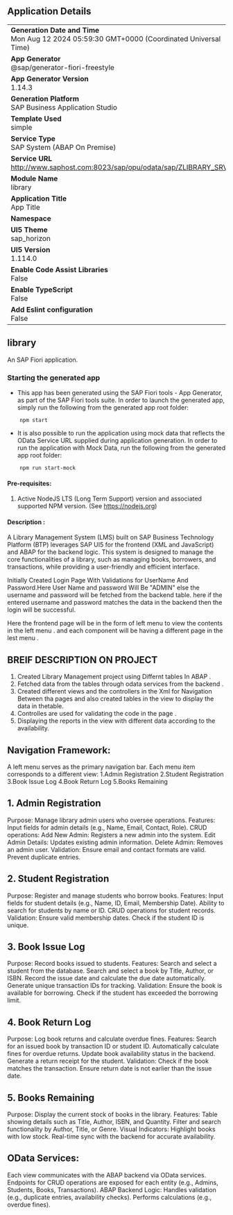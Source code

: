 ## Application Details
|               |
| ------------- |
|**Generation Date and Time**<br>Mon Aug 12 2024 05:59:30 GMT+0000 (Coordinated Universal Time)|
|**App Generator**<br>@sap/generator-fiori-freestyle|
|**App Generator Version**<br>1.14.3|
|**Generation Platform**<br>SAP Business Application Studio|
|**Template Used**<br>simple|
|**Service Type**<br>SAP System (ABAP On Premise)|
|**Service URL**<br>http://www.saphost.com:8023/sap/opu/odata/sap/ZLIBRARY_SRV|
|**Module Name**<br>library|
|**Application Title**<br>App Title|
|**Namespace**<br>|
|**UI5 Theme**<br>sap_horizon|
|**UI5 Version**<br>1.114.0|
|**Enable Code Assist Libraries**<br>False|
|**Enable TypeScript**<br>False|
|**Add Eslint configuration**<br>False|

## library

An SAP Fiori application.

### Starting the generated app

-   This app has been generated using the SAP Fiori tools - App Generator, as part of the SAP Fiori tools suite.  In order to launch the generated app, simply run the following from the generated app root folder:

```
    npm start
```

- It is also possible to run the application using mock data that reflects the OData Service URL supplied during application generation.  In order to run the application with Mock Data, run the following from the generated app root folder:

```
    npm run start-mock
```

#### Pre-requisites:

1. Active NodeJS LTS (Long Term Support) version and associated supported NPM version.  (See https://nodejs.org)


#### Description :
A Library Management System (LMS) built on SAP Business Technology Platform (BTP) leverages SAP UI5 for the frontend (XML and JavaScript) and ABAP for the backend logic. 
This system is designed to manage the core functionalities of a library, such as managing books, borrowers, and transactions, while providing a user-friendly and efficient interface.

Initially Created Login Page With Validations for UserName And Password.Here User Name and password Will Be "ADMIN" else the username and password will be 
fetched from the backend table. here if the entered username and password matches the data in the backend then the login will be successful.

Here the frontend page will be in the form of left menu to view the contents in the left menu . and each component will be having a different page in the 
lest menu .
## BREIF DESCRIPTION ON PROJECT
1. Created Library Management project using Differnt tables In ABAP .
2. Fetched data from the tables through odata services from the backend .
3. Created different views and the controllers in the Xml for Navigation Between tha pages and also created tables in the view to display the data in thetable.
4. Controlles are used for validating the code in the page .
5. Displaying the reports in the view with different data according to the availability.

## Navigation Framework:

A left menu serves as the primary navigation bar.
Each menu item corresponds to a different view:
1.Admin Registration
2.Student Registration
3.Book Issue Log
4.Book Return Log
5.Books Remaining

## 1. Admin Registration
Purpose: Manage library admin users who oversee operations.
Features:
Input fields for admin details (e.g., Name, Email, Contact, Role).
CRUD operations:
Add New Admin: Registers a new admin into the system.
Edit Admin Details: Updates existing admin information.
Delete Admin: Removes an admin user.
Validation:
Ensure email and contact formats are valid.
Prevent duplicate entries.
## 2. Student Registration
Purpose: Register and manage students who borrow books.
Features:
Input fields for student details (e.g., Name, ID, Email, Membership Date).
Ability to search for students by name or ID.
CRUD operations for student records.
Validation:
Ensure valid membership dates.
Check if the student ID is unique.
## 3. Book Issue Log
Purpose: Record books issued to students.
Features:
Search and select a student from the database.
Search and select a book by Title, Author, or ISBN.
Record the issue date and calculate the due date automatically.
Generate unique transaction IDs for tracking.
Validation:
Ensure the book is available for borrowing.
Check if the student has exceeded the borrowing limit.
## 4. Book Return Log
Purpose: Log book returns and calculate overdue fines.
Features:
Search for an issued book by transaction ID or student ID.
Automatically calculate fines for overdue returns.
Update book availability status in the backend.
Generate a return receipt for the student.
Validation:
Check if the book matches the transaction.
Ensure return date is not earlier than the issue date.
## 5. Books Remaining
Purpose: Display the current stock of books in the library.
Features:
Table showing details such as Title, Author, ISBN, and Quantity.
Filter and search functionality by Author, Title, or Genre.
Visual Indicators:
Highlight books with low stock.
Real-time sync with the backend for accurate availability.

##  OData Services:
Each view communicates with the ABAP backend via OData services.
Endpoints for CRUD operations are exposed for each entity (e.g., Admins, Students, Books, Transactions).
ABAP Backend Logic:
Handles validation (e.g., duplicate entries, availability checks).
Performs calculations (e.g., overdue fines).
